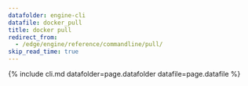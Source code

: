 ```yaml
---
datafolder: engine-cli
datafile: docker_pull
title: docker pull
redirect_from:
  - /edge/engine/reference/commandline/pull/
skip_read_time: true
---
```

<!--
This page is automatically generated from Docker's source code. If you want to
suggest a change to the text that appears here, open a ticket or pull request
in the source repository on GitHub:

https://github.com/docker/cli
-->
{% include cli.md datafolder=page.datafolder datafile=page.datafile %}
